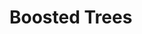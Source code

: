 # Boosted Trees

<!---[![Build Status](https://travis-ci.com/blester125/boosted_trees.svg?branch=master)](https://travis-ci.com/blester125/boosted_trees)--->
